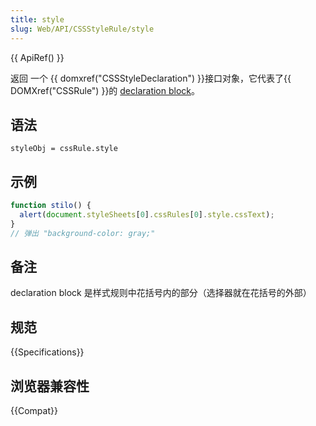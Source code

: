 ```yaml
---
title: style
slug: Web/API/CSSStyleRule/style
---
```


{{ ApiRef() }}

返回 一个 {{ domxref("CSSStyleDeclaration") }}接口对象，它代表了{{ DOMXref("CSSRule") }}的 [declaration block](http://www.w3.org/TR/1998/REC-CSS2-19980512/syndata.html#block)。

## 语法

```plain
styleObj = cssRule.style
```

## 示例

```js
function stilo() {
  alert(document.styleSheets[0].cssRules[0].style.cssText);
}
// 弹出 "background-color: gray;"
```

## 备注

declaration block 是样式规则中花括号内的部分（选择器就在花括号的外部）

## 规范

{{Specifications}}

## 浏览器兼容性

{{Compat}}
